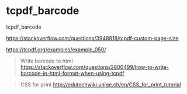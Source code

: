 # tcpdf_barcode
tcpdf_barcode

https://stackoverflow.com/questions/3948818/tcpdf-custom-page-size

https://tcpdf.org/examples/example_050/

> Write barcode to html
https://stackoverflow.com/questions/2800499/how-to-write-barcode-in-html-format-when-using-tcpdf

> CSS for print
http://edutechwiki.unige.ch/en/CSS_for_print_tutorial